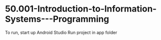# 50.001-Introduction-to-Information-Systems---Programming
To run, start up Android Studio
Run project in app folder
